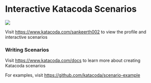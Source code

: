 # Interactive Katacoda Scenarios

[![](http://shields.katacoda.com/katacoda/sankeerth002/count.svg)](https://www.katacoda.com/sankeerth002 "Get your profile on Katacoda.com")

Visit https://www.katacoda.com/sankeerth002 to view the profile and interactive scenarios

### Writing Scenarios
Visit https://www.katacoda.com/docs to learn more about creating Katacoda scenarios

For examples, visit https://github.com/katacoda/scenario-example
